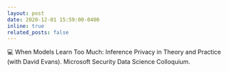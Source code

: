 ```yaml
---
layout: post
date: 2020-12-01 15:59:00-0400
inline: true
related_posts: false
---
```


:computer: When Models Learn Too Much: Inference Privacy in Theory and Practice (with David Evans). Microsoft Security Data Science Colloquium.